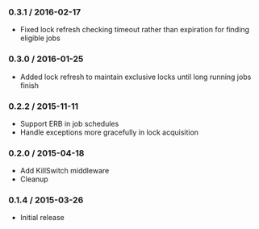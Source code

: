 ### 0.3.1 / 2016-02-17

* Fixed lock refresh checking timeout rather than expiration for finding eligible jobs

### 0.3.0 / 2016-01-25

* Added lock refresh to maintain exclusive locks until long running jobs finish

### 0.2.2 / 2015-11-11

* Support ERB in job schedules
* Handle exceptions more gracefully in lock acquisition

### 0.2.0 / 2015-04-18

* Add KillSwitch middleware
* Cleanup

### 0.1.4 / 2015-03-26

* Initial release
